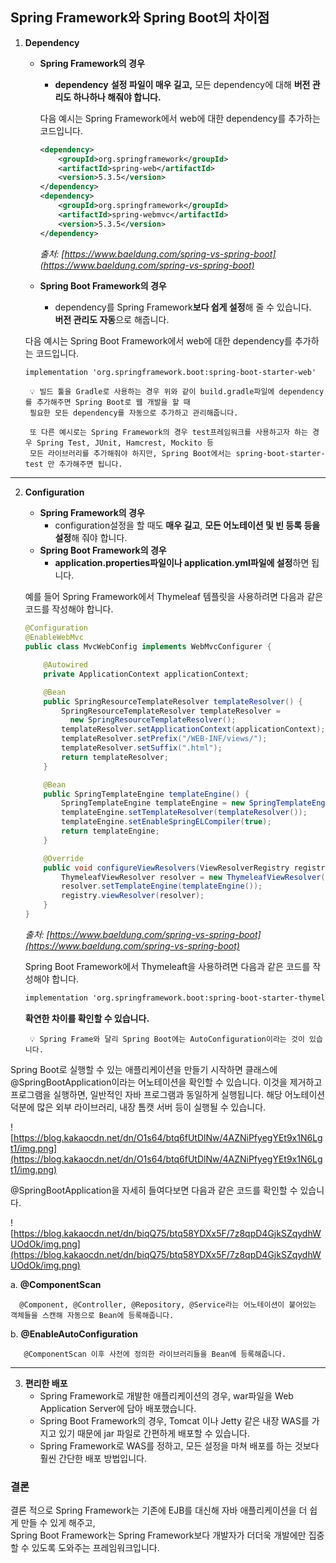 ## **Spring Framework와 Spring Boot의 차이점**

1. **Dependency**
    - **Spring Framework의 경우**
        - **dependency** **설정 파일이 매우 길고,** 
        모든 dependency에 대해 **버전 관리도 하나하나 해줘야 합니다.**
        
        다음 예시는 Spring Framework에서 web에 대한 dependency를 추가하는 코드입니다.
        
        ```xml
        <dependency>
            <groupId>org.springframework</groupId>
            <artifactId>spring-web</artifactId>
            <version>5.3.5</version>
        </dependency>
        <dependency>
            <groupId>org.springframework</groupId>
            <artifactId>spring-webmvc</artifactId>
            <version>5.3.5</version>
        </dependency>
        ```
        
        *출처: [https://www.baeldung.com/spring-vs-spring-boot](https://www.baeldung.com/spring-vs-spring-boot)*
        

    - **Spring Boot Framework의 경우**
       - dependency를 Spring Framework**보다 쉽게 설정**해 줄 수 있습니다.    
    **버전 관리도 자동**으로 해줍니다.
    
    다음 예시는 Spring Boot Framework에서 web에 대한 dependency를 추가하는 코드입니다.
    
    ```xml
    implementation 'org.springframework.boot:spring-boot-starter-web'
    ```
    

        💡 빌드 툴을 Gradle로 사용하는 경우 위와 같이 build.gradle파일에 dependency를 추가해주면 Spring Boot로 웹 개발을 할 때    
        필요한 모든 dependency를 자동으로 추가하고 관리해줍니다.  
           
        또 다른 예시로는 Spring Framework의 경우 test프레임워크를 사용하고자 하는 경우 Spring Test, JUnit, Hamcrest, Mockito 등    
        모든 라이브러리를 추가해줘야 하지만, Spring Boot에서는 spring-boot-starter-test 만 추가해주면 됩니다.
    

    

---

2. **Configuration**
    - **Spring Framework의 경우**
        - configuration설정을 할 때도 **매우 길고**, **모든 어노테이션 및 빈 등록 등을 설정**해 줘야 합니다.
    - **Spring Boot Framework의 경우**
        - **application.properties파일이나 application.yml파일에 설정**하면 됩니다.
    
    예를 들어 Spring Framework에서 Thymeleaf 템플릿을 사용하려면 다음과 같은 코드를 작성해야 합니다.
    
    ```java
    @Configuration
    @EnableWebMvc
    public class MvcWebConfig implements WebMvcConfigurer {
    
        @Autowired
        private ApplicationContext applicationContext;
    
        @Bean
        public SpringResourceTemplateResolver templateResolver() {
            SpringResourceTemplateResolver templateResolver =
              new SpringResourceTemplateResolver();
            templateResolver.setApplicationContext(applicationContext);
            templateResolver.setPrefix("/WEB-INF/views/");
            templateResolver.setSuffix(".html");
            return templateResolver;
        }
    
        @Bean
        public SpringTemplateEngine templateEngine() {
            SpringTemplateEngine templateEngine = new SpringTemplateEngine();
            templateEngine.setTemplateResolver(templateResolver());
            templateEngine.setEnableSpringELCompiler(true);
            return templateEngine;
        }
    
        @Override
        public void configureViewResolvers(ViewResolverRegistry registry) {
            ThymeleafViewResolver resolver = new ThymeleafViewResolver();
            resolver.setTemplateEngine(templateEngine());
            registry.viewResolver(resolver);
        }
    }
    ```
    
    *출처: [https://www.baeldung.com/spring-vs-spring-boot](https://www.baeldung.com/spring-vs-spring-boot)*
    
    Spring Boot Framework에서 Thymeleaft을 사용하려면 다음과 같은 코드를 작성해야 합니다.
    
    ```xml
    implementation 'org.springframework.boot:spring-boot-starter-thymeleaf
    ```
    
      **확연한 차이를 확인할 수 있습니다.**
    

        💡 Spring Frame와 달리 Spring Boot에는 AutoConfiguration이라는 것이 있습니다.



Spring Boot로 실행할 수 있는 애플리케이션을 만들기 시작하면 
클래스에 @SpringBootApplication이라는 어노테이션을 확인할 수 있습니다.
이것을 제거하고 프로그램을 실행하면, 
일반적인 자바 프로그램과 동일하게 실행됩니다.
해당 어노테이션 덕분에 많은 외부 라이브러리, 내장 톰캣 서버 등이 실행될 수 있습니다.

![https://blog.kakaocdn.net/dn/O1s64/btq6fUtDlNw/4AZNiPfyegYEt9x1N6Lgt1/img.png](https://blog.kakaocdn.net/dn/O1s64/btq6fUtDlNw/4AZNiPfyegYEt9x1N6Lgt1/img.png)

@SpringBootApplication을 자세히 들여다보면 다음과 같은 코드를 확인할 수 있습니다.

![https://blog.kakaocdn.net/dn/biqQ75/btq58YDXx5F/7z8qpD4GjkSZqydhWUOdOk/img.png](https://blog.kakaocdn.net/dn/biqQ75/btq58YDXx5F/7z8qpD4GjkSZqydhWUOdOk/img.png)

  a. **@ComponentScan**
    
      @Component, @Controller, @Repository, @Service라는 어노테이션이 붙어있는 객체들을 스캔해 자동으로 Bean에 등록해줍니다.
    
 
  b.  **@EnableAutoConfiguration**

       @ComponentScan 이후 사전에 정의한 라이브러리들을 Bean에 등록해줍니다.
     
---

3. **편리한 배포**
    - Spring Framework로 개발한 애플리케이션의 경우, war파일을 Web Application Server에 담아 배포했습니다.
    - Spring Boot Framework의 경우, Tomcat 이나 Jetty 같은 내장 WAS를 가지고 있기 때문에 jar 파일로 간편하게 배포할 수 있습니다.
    - Spring Framework로 WAS를 정하고, 모든 설정을 마쳐 배포를 하는 것보다 훨씬 간단한 배포 방법입니다.

### **결론**

결론 적으로 Spring Framework는 기존에 EJB를 대신해 자바 애플리케이션을 더 쉽게 만들 수 있게 해주고,   
Spring Boot Framework는 Spring Framework보다 개발자가 더더욱 개발에만 집중할 수 있도록 도와주는 프레임워크입니다.
